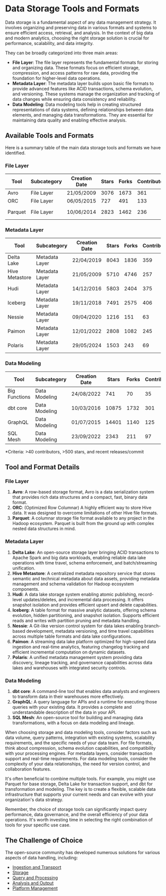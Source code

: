 # Data Storage Tools and Formats

Data storage is a fundamental aspect of any data management strategy. It involves organizing and preserving data in various formats and systems to ensure efficient access, retrieval, and analysis. In the context of big data and modern analytics, choosing the right storage solution is crucial for performance, scalability, and data integrity.

They can be broadly categorized into three main areas:
- **File Layer**: The file layer represents the fundamental formats for storing and organizing data. These formats focus on efficient storage, compression, and access patterns for raw data, providing the foundation for higher-level data operations.
- **Metadata Layer**: The metadata layer builds upon basic file formats to provide advanced features like ACID transactions, schema evolution, and versioning. These systems manage the organization and tracking of data changes while ensuring data consistency and reliability.
- **Data Modeling**: Data modeling tools help in creating structured representations of data systems, defining relationships between data elements, and managing data transformations. They are essential for maintaining data quality and enabling effective analysis.

## Available Tools and Formats

Here is a summary table of the main data storage tools and formats we have identified.

### File Layer

| Tool | Subcategory | Creation Date | Stars | Forks | Contributors | Last Release | Latest Commit | Meets Criteria* | Link |
|---|---|---|---|---|---|---|---|---|---|
| Avro | File Layer | 21/05/2009 | 3076 | 1673 | 361 | 05/08/2024 | 20/05/2025 | Yes | https://github.com/apache/avro |
| ORC | File Layer | 06/05/2015 | 727 | 491 | 133 | 07/05/2025 | 24/05/2025 | Yes | https://github.com/apache/orc |
| Parquet | File Layer | 10/06/2014 | 2823 | 1462 | 236 | 29/04/2025 | 26/05/2025 | Yes | https://github.com/apache/parquet-mr |

### Metadata Layer

| Tool | Subcategory | Creation Date | Stars | Forks | Contributors | Last Release | Latest Commit | Meets Criteria* | Link |
|---|---|---|---|---|---|---|---|---|---|
| Delta Lake | Metadata Layer | 22/04/2019 | 8043 | 1836 | 359 | 05/05/2025 | 28/05/2025 | Yes | https://github.com/delta-io/delta |
| Hive Metastore | Metadata Layer | 21/05/2009 | 5710 | 4746 | 257 | N/A | 27/05/2025 | Yes | https://github.com/apache/hive |
| Hudi | Metadata Layer | 14/12/2016 | 5803 | 2404 | 375 | 02/05/2025 | 28/05/2025 | Yes | https://github.com/apache/hudi |
| Iceberg | Metadata Layer | 19/11/2018 | 7491 | 2575 | 406 | 28/05/2025 | 28/05/2025 | Yes | https://github.com/apache/iceberg |
| Nessie | Metadata Layer | 09/04/2020 | 1216 | 151 | 63 | 07/05/2025 | 28/05/2025 | Yes | https://github.com/projectnessie/nessie |
| Paimon | Metadata Layer | 12/01/2022 | 2808 | 1082 | 245 | N/A | 28/05/2025 | Yes | https://github.com/apache/paimon |
| Polaris | Metadata Layer | 29/05/2024 | 1503 | 243 | 69 | 25/02/2025 | 28/05/2025 | Yes | https://github.com/apache/polaris |

### Data Modeling

| Tool | Subcategory | Creation Date | Stars | Forks | Contributors | Last Release | Latest Commit | Meets Criteria* | Link |
|---|---|---|---|---|---|---|---|---|---|
| Big Functions | Data Modeling | 24/08/2022 | 741 | 70 | 35 | 15/05/2025 | 26/05/2025 | No | https://github.com/unytics/bigfunctions |
| dbt core | Data Modeling | 10/03/2016 | 10875 | 1732 | 301 | 28/05/2025 | 28/05/2025 | Yes | https://github.com/dbt-labs/dbt-core |
| GraphQL | Data Modeling | 01/07/2015 | 14401 | 1140 | 125 | 27/10/2021 | 01/05/2025 | Yes | https://github.com/graphql/graphql-spec |
| SQL Mesh | Data Modeling | 23/09/2022 | 2343 | 211 | 97 | 27/05/2025 | 28/05/2025 | Yes | https://github.com/TobikoData/sqlmesh |

*Criteria: >40 contributors, >500 stars, and recent releases/commit

## Tool and Format Details

### File Layer

1. **Avro**: A row-based storage format, Avro is a data serialization system that provides rich data structures and a compact, fast, binary data format.
2. **ORC**: (Optimized Row Columnar) A highly efficient way to store Hive data. It was designed to overcome limitations of other Hive file formats.
3. **Parquet**: A columnar storage file format available to any project in the Hadoop ecosystem. Parquet is built from the ground up with complex nested data structures in mind.

### Metadata Layer

1. **Delta Lake**: An open-source storage layer bringing ACID transactions to Apache Spark and big data workloads, enabling reliable data lake operations with time travel, schema enforcement, and batch/streaming unification.
2. **Hive Metastore**: A centralized metadata repository service that stores semantic and technical metadata about data assets, providing metadata management and schema validation for Hadoop ecosystem components.
3. **Hudi**: A data lake storage system enabling atomic publishing, record-level updates/deletes, and incremental data processing. It offers snapshot isolation and provides efficient upsert and delete capabilities.
4. **Iceberg**: A table format for massive analytic datasets, offering schema evolution, hidden partitioning, and snapshot isolation. Supports efficient reads and writes with partition pruning and metadata handling.
5. **Nessie**: A Git-like version control system for data lakes enabling branch-based development, metadata versioning, and time travel capabilities across multiple table formats and data lake configurations.
6. **Paimon**: A streaming data lake platform optimized for high-speed data ingestion and real-time analytics, featuring changelog tracking and efficient incremental computation on dynamic datasets.
7. **Polaris**: A unified metadata management system providing data discovery, lineage tracking, and governance capabilities across data lakes and warehouses with integrated security controls.

### Data Modeling

1. **dbt core**: A command-line tool that enables data analysts and engineers to transform data in their warehouses more effectively.
2. **GraphQL**: A query language for APIs and a runtime for executing those queries with your existing data. It provides a complete and understandable description of the data in your API.
3. **SQL Mesh**: An open-source tool for building and managing data transformations, with a focus on data modeling and lineage.

When choosing storage and data modeling tools, consider factors such as data volume, query patterns, integration with existing systems, scalability requirements, and the specific needs of your data team. For file formats, think about compression, schema evolution capabilities, and compatibility with your processing engines. For metadata layers, consider transaction support and real-time requirements. For data modeling tools, consider the complexity of your data relationships, the need for version control, and collaboration features.

It's often beneficial to combine multiple tools. For example, you might use Parquet for base storage, Delta Lake for transaction support, and dbt for transformation and modeling. The key is to create a flexible, scalable data infrastructure that supports your current needs and can evolve with your organization's data strategy.

Remember, the choice of storage tools can significantly impact query performance, data governance, and the overall efficiency of your data operations. It's worth investing time in selecting the right combination of tools for your specific use case.

## The Challenge of Choice
The open-source community has developed numerous solutions for various aspects of data handling, including:
- [Ingestion and Transport](01.ingestion_and_transport.md)
- [Storage](02.storage.md)
- [Query and Processing](03.query_and_processing.md)
- [Analysis and Output](04.analysis_and_output.md)
- [Platform Management](05.platform_management.md)